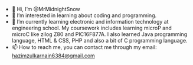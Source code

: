 - 👋 Hi, I’m @MrMidnightSnow
- 👀 I’m interested in learning about coding and programming.
- 🌱 I’m currently learning electronic and information technology at engineering school. My coursework includes learning microP and microC like zilog Z80 and PIC16F877A.
I also learned Java programming language, HTML & CSS, PHP and also a bit of C programming language.
- 📫 How to reach me, you can contact me through my email: hazimzulkarnain6384@gmail.com

<!---
MrMidnightSnow/MrMidnightSnow is a ✨ special ✨ repository because its `README.md` (this file) appears on your GitHub profile.
You can click the Preview link to take a look at your changes.
--->
